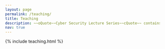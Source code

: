 ```yaml
---
layout: page
permalink: /teaching/
title: Teaching
description: ~~oQuote~~Cyber Security Lecture Series~~cQuote~~ contains the education material developed as part of the ~~op~~CSE teaching team~~cl~~.
nav: true
---
```



{% include teaching.html %}
